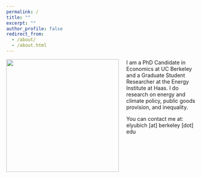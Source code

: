 ```yaml
---
permalink: /
title: ""
excerpt: ""
author_profile: false
redirect_from: 
  - /about/
  - /about.html
---
```



<img src="{{site.url}}/images/bio-photo.png" width="300" align="left" style="display: block; margin-right: 20px;" /> 


I am a PhD Candidate in Economics at UC Berkeley and a Graduate Student Researcher at the Energy Institute at Haas. I do research on energy and climate policy, public goods provision, and inequality.

You can contact me at: elyubich [at] berkeley [dot] edu